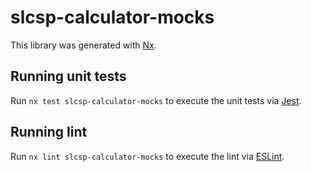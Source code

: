 # slcsp-calculator-mocks

This library was generated with [Nx](https://nx.dev).

## Running unit tests

Run `nx test slcsp-calculator-mocks` to execute the unit tests via [Jest](https://jestjs.io).

## Running lint

Run `nx lint slcsp-calculator-mocks` to execute the lint via [ESLint](https://eslint.org/).
